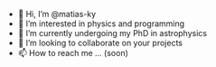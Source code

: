 - 👋 Hi, I’m @matias-ky
- 👀 I’m interested in physics and programming
- 🌱 I’m currently undergoing my PhD in astrophysics
- 💞️ I’m looking to collaborate on your projects
- 📫 How to reach me ... (soon)

<!---
matias-ky/matias-ky is a ✨ special ✨ repository because its `README.md` (this file) appears on your GitHub profile.
You can click the Preview link to take a look at your changes.
--->
